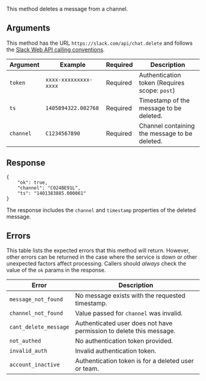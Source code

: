 This method deletes a message from a channel.

## Arguments

This method has the URL `https://slack.com/api/chat.delete` and follows the [Slack Web API calling conventions](/web#basics).

| Argument | Example | Required | Description |
| --- | --- | --- | --- |
| `token` | `xxxx-xxxxxxxxx-xxxx` | Required | Authentication token (Requires scope: `post`) |
| `ts` | `1405894322.002768` | Required | Timestamp of the message to be deleted. |
| `channel` | `C1234567890` | Required | Channel containing the message to be deleted. |

## Response

```
{
    "ok": true,
    "channel": "C024BE91L",
    "ts": "1401383885.000061"
}
```

The response includes the `channel` and `timestamp` properties of the deleted message.

## Errors

This table lists the expected errors that this method will return. However, other errors can be returned in the case where the service is down or other unexpected factors affect processing. Callers should _always_ check the value of the `ok` params in the response.

| Error | Description |
| --- | --- |
| `message_not_found` | No message exists with the requested timestamp. |
| `channel_not_found` | Value passed for `channel` was invalid. |
| `cant_delete_message` | Authenticated user does not have permission to delete this message. |
| `not_authed` | No authentication token provided. |
| `invalid_auth` | Invalid authentication token. |
| `account_inactive` | Authentication token is for a deleted user or team. |

